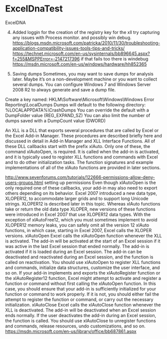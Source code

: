 # ExcelDnaTest
ExcelDNA


4. Added loggin for the creation of the registry key for the xll
   try capturing any issues with Process monitor. 
	and possibly win debug. 
	https://blogs.msdn.microsoft.com/patricka/2010/11/30/troubleshooting-application-compatibility-issues-tools-tips-and-tricks/
	https://technet.microsoft.com/en-us/sysinternals/bb896645.aspx?f=255&MSPPError=-2147217396
	if that fails too there is windebug
	https://msdn.microsoft.com/en-us/windows/hardware/hh852365


5. Saving dumps
Sometimes, you may want to save dumps for analysis later.  Maybe it’s on a non-development machine or you want to collect several dumps. You can configure Windows 7 and Windows Server 2008 R2 to always generate and save a dump file.

Create a key named: HKLM\Software\Microsoft\Windows\Windows Error Reporting\LocalDumps
Dumps will default to the following directory: %LOCALAPPDATA%\CrashDumps
You can override the default with a DumpFolder value (REG_EXPAND_SZ)
You can also limit the number of dumps saved with a DumpCount value (DWORD)

An XLL is a DLL that exports several procedures that are called by Excel or the Excel Add-in Manager. These procedures are described briefly here and discussed in detail in Add-in Manager and XLL Interface Functions. All of these DLL callbacks start with the prefix xlAuto. Only one of these, the command xlAutoOpen, is required. It is called when the add-in is activated, and it is typically used to register XLL functions and commands with Excel and to do other initialization tasks. The function signatures and example implementations of all of the xlAuto functions are provided in later sections.

http://www.sevenforums.com/tutorials/122666-permissions-allow-deny-users-groups.html
setting up permissions
Even though xlAutoOpen is the only required one of these callbacks, your add-in may also need to export others depending on its behavior.
Excel 2007 introduced a new data type, XLOPER12, to accommodate larger grids and to support long Unicode strings. XLOPER12 is described later in this topic. Whereas xlAuto functions take or return the old data type XLOPER, new versions of these functions were introduced in Excel 2007 that use XLOPER12 data types. With the exception of xlAutoFree12, which you must sometimes implement to avoid XLOPER12 memory leaks, you can safely omit all the version 12 xlAuto functions, in which case, starting in Excel 2007, Excel calls the XLOPER versions.
xlAutoOpen
Excel calls the xlAutoOpen function whenever the XLL is activated. The add-in will be activated at the start of an Excel session if it was active in the last Excel session that ended normally. The add-in is activated if it is loaded during an Excel session. The add-in can be deactivated and reactivated during an Excel session, and the function is called on reactivation.
You should use xlAutoOpen to register XLL functions and commands, initialize data structures, customize the user interface, and so on.
If your add-in implements and exports the xlAutoRegister function or the xlAutoRegister12 function, Excel might attempt to activate and register a function or command without first calling the xlAutoOpen function. In this case, you should ensure that your add-in is sufficiently initialized for your function or command to work properly. If it is not, you should either fail the attempt to register the function or command, or carry out the necessary initialization.
xlAutoClose
Excel calls the xlAutoClose function whenever the XLL is deactivated. The add-in will be deactivated when an Excel session ends normally. If the user deactivates the add-in during an Excel session, the function is called.
You should use xlAutoClose to unregister functions and commands, release resources, undo customizations, and so on.
https://msdn.microsoft.com/en-us/library/office/bb687861.aspx
